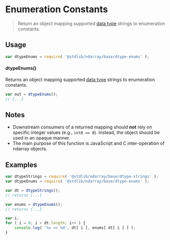 <!--

@license Apache-2.0

Copyright (c) 2025 The Stdlib Authors.

Licensed under the Apache License, Version 2.0 (the "License");
you may not use this file except in compliance with the License.
You may obtain a copy of the License at

   http://www.apache.org/licenses/LICENSE-2.0

Unless required by applicable law or agreed to in writing, software
distributed under the License is distributed on an "AS IS" BASIS,
WITHOUT WARRANTIES OR CONDITIONS OF ANY KIND, either express or implied.
See the License for the specific language governing permissions and
limitations under the License.

-->

# Enumeration Constants

> Return an object mapping supported [data type][@stdlib/ndarray/dtypes] strings to enumeration constants.

<!-- Section to include introductory text. Make sure to keep an empty line after the intro `section` element and another before the `/section` close. -->

<section class="intro">

</section>

<!-- /.intro -->

<!-- Package usage documentation. -->

<section class="usage">

## Usage

```javascript
var dtypeEnums = require( '@stdlib/ndarray/base/dtype-enums' );
```

#### dtypeEnums()

Returns an object mapping supported [data type][@stdlib/ndarray/dtypes] strings to enumeration constants.

```javascript
var out = dtypeEnums();
// {...}
```

</section>

<!-- /.usage -->

<!-- Package usage notes. Make sure to keep an empty line after the `section` element and another before the `/section` close. -->

<section class="notes">

## Notes

-   Downstream consumers of a returned mapping should **not** rely on specific integer values (e.g., `int8 == 0`). Instead, the object should be used in an opaque manner.
-   The main purpose of this function is JavaScript and C inter-operation of ndarray objects.

</section>

<!-- /.notes -->

<!-- Package usage examples. -->

<section class="examples">

## Examples

<!-- eslint no-undef: "error" -->

```javascript
var dtypeStrings = require( '@stdlib/ndarray/base/dtype-strings' );
var dtypeEnums = require( '@stdlib/ndarray/base/dtype-enums' );

var dt = dtypeStrings();
// returns [...]

var enums = dtypeEnums();
// returns {...}

var i;
for ( i = 0; i < dt.length; i++ ) {
    console.log( '%s => %d', dt[ i ], enums[ dt[ i ] ] );
}
```

</section>

<!-- /.examples -->

<!-- Section to include cited references. If references are included, add a horizontal rule *before* the section. Make sure to keep an empty line after the `section` element and another before the `/section` close. -->

<section class="references">

</section>

<!-- /.references -->

<!-- Section for related `stdlib` packages. Do not manually edit this section, as it is automatically populated. -->

<section class="related">

</section>

<!-- /.related -->

<!-- Section for all links. Make sure to keep an empty line after the `section` element and another before the `/section` close. -->

<section class="links">

[@stdlib/ndarray/dtypes]: https://github.com/stdlib-js/ndarray/tree/main/dtypes

</section>

<!-- /.links -->
